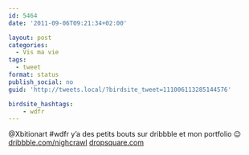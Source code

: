 ```yaml
---
id: 5464
date: '2011-09-06T09:21:34+02:00'

layout: post
categories:
  - Vis ma vie
tags:
  - tweet
format: status
publish_social: no
guid: 'http://tweets.local/?birdsite_tweet=111006113285144576'

birdsite_hashtags:
    - wdfr
---
```


@Xbitionart #wdfr y’a des petits bouts sur dribbble et mon portfolio 😉 [dribbble.com/nighcrawl](http://dribbble.com/nighcrawl) [dropsquare.com](http://dropsquare.com)